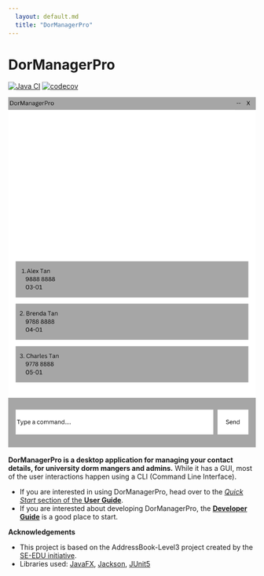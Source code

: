 ```yaml
---
  layout: default.md
  title: "DorManagerPro"
---
```


# DorManagerPro

[![Java CI](https://github.com/AY2425S1-CS2103T-W09-4/tp/actions/workflows/gradle.yml/badge.svg)](https://github.com/AY2425S1-CS2103T-W09-4/tp/actions/workflows/gradle.yml)
[![codecov](https://codecov.io/gh/se-edu/addressbook-level3/branch/master/graph/badge.svg)](https://codecov.io/gh/se-edu/addressbook-level3)

![Ui](images/Ui.png)

**DorManagerPro is a desktop application for managing your contact details, for university dorm mangers and admins.** 
While it has a GUI, most of the user interactions happen using a CLI (Command Line Interface).

* If you are interested in using DorManagerPro, head over to the [_Quick Start_ section of the **User Guide**](UserGuide.html#quick-start).
* If you are interested about developing DorManagerPro, the [**Developer Guide**](DeveloperGuide.html) is a good place to start.


**Acknowledgements**

* This project is based on the AddressBook-Level3 project created by the [SE-EDU initiative](https://se-education.org).
* Libraries used: [JavaFX](https://openjfx.io/), [Jackson](https://github.com/FasterXML/jackson), [JUnit5](https://github.com/junit-team/junit5)
